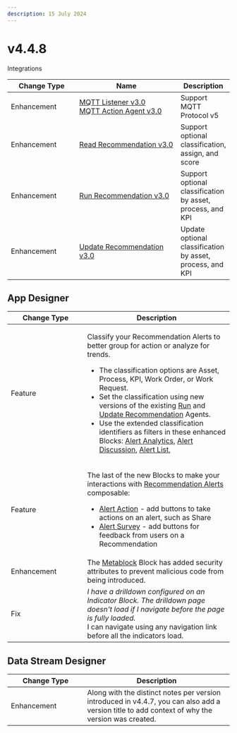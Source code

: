```yaml
---
description: 15 July 2024
---
```


# v4.4.8

Integrations

<table><thead><tr><th width="155">Change Type</th><th width="250">Name</th><th>Description</th></tr></thead><tbody><tr><td>Enhancement</td><td><a href="https://xmpro.gitbook.io/mqtt/">MQTT Listener v3.0<br>MQTT Action Agent v3.0</a></td><td>Support MQTT Protocol v5</td></tr><tr><td>Enhancement</td><td><a href="https://xmpro.gitbook.io/read-recommendation/">Read Recommendation v3.0</a></td><td>Support optional classification, assign, and score</td></tr><tr><td>Enhancement</td><td><a href="https://xmpro.gitbook.io/run-recommendation">Run Recommendation v3.0</a></td><td>Support optional classification by asset, process, and KPI</td></tr><tr><td>Enhancement</td><td><a href="https://xmpro.gitbook.io/update-recommendation">Update Recommendation v3.0</a></td><td>Update optional classification by asset, process, and KPI</td></tr></tbody></table>

## App Designer

<table><thead><tr><th width="157">Change Type</th><th>Description</th></tr></thead><tbody><tr><td>Feature</td><td><p>Classify your Recommendation Alerts to better group for action or analyze for trends. </p><ul><li>The classification options are Asset, Process, KPI, Work Order, or Work Request.</li><li>Set the classification using new versions of the existing <a href="https://xmpro.gitbook.io/run-recommendation">Run</a> and <a href="https://xmpro.gitbook.io/update-recommendation">Update Recommendation</a> Agents.</li><li>Use the extended classification identifiers as filters in these enhanced Blocks: <a href="../blocks-toolbox/recommendations/recommendation-analytics.md">Alert Analytics</a>, <a href="../blocks-toolbox/recommendations/recommendation-alert-discussion.md">Alert Discussion</a>, <a href="../blocks-toolbox/recommendations/recommendations.md">Alert List</a>,  </li></ul></td></tr><tr><td>Feature</td><td><p>The last of the new Blocks to make your interactions with <a href="https://documentation.xmpro.com/concepts/recommendation/recommendation-alert">Recommendation Alerts</a> composable:</p><ul><li><a href="../blocks-toolbox/recommendations/alert-action.md">Alert Action</a> - add buttons to take actions on an alert, such as Share</li><li><a href="../blocks-toolbox/recommendations/alert-survey.md">Alert Survey</a> - add buttons for feedback from users on a Recommendation</li></ul></td></tr><tr><td>Enhancement</td><td>The <a href="../blocks-toolbox/advanced/metablock.md">Metablock</a> Block has added security attributes to prevent malicious code from being introduced.</td></tr><tr><td>Fix</td><td><em>I have a drilldown configured on an Indicator Block. The drilldown page doesn't load if I navigate before the page is fully loaded.</em><br>I can navigate using any navigation link before all the indicators load.</td></tr></tbody></table>

## Data Stream Designer

<table><thead><tr><th width="157">Change Type</th><th>Description</th></tr></thead><tbody><tr><td>Enhancement</td><td>Along with the distinct notes per version introduced in v4.4.7, you can also add a version title to add context of why the version was created.</td></tr></tbody></table>
